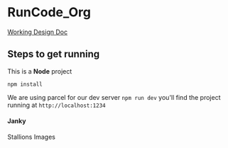# RunCode_Org

[Working Design Doc](https://www.figma.com/file/OfdMNaxhPhGpBh6NLTUHmI/Runcode.org?node-id=0%3A1)

## Steps to get running

This is a **Node** project

`npm install`

We are using parcel for our dev server
`npm run dev`
you'll find the project running at
`http://localhost:1234`


#### Janky
Stallions Images
